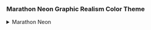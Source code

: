### Marathon Neon Graphic Realism Color Theme

<details>
<summary>Marathon Neon</summary>
<table>
<tr>
<th></th>
<th>Labels</th>
<th>Hex</th>
<th>RGB</th>
<th>HSL</th>
</tr>
<tr>
<td><img src="https://via.placeholder.com/23/B3FF00/000000?text=+" width="23"/></td>
<td>Neon Green</td>
<td><code>#B3FF00</code></td>
<td><code>rgb(179, 255, 0)</code></td>
<td><code>hsl(72, 100%, 50%)</code></td>
</tr>
<tr>
<td><img src="https://via.placeholder.com/23/074016/ffffff?text=+" width="23"/></td>
<td>Dark Green</td>
<td><code>#074016</code></td>
<td><code>rgb(7, 64, 22)</code></td>
<td><code>hsl(133, 80%, 14%)</code></td>
</tr>
<tr>
<td><img src="https://via.placeholder.com/23/007BFF/ffffff?text=+" width="23"/></td>
<td>Electric Blue</td>
<td><code>#007BFF</code></td>
<td><code>rgb(0, 123, 255)</code></td>
<td><code>hsl(210, 100%, 50%)</code></td>
</tr>
<tr>
<td><img src="https://via.placeholder.com/23/001540/ffffff?text=+" width="23"/></td>
<td>Dark Blue</td>
<td><code>#001540</code></td>
<td><code>rgb(0, 21, 64)</code></td>
<td><code>hsl(221, 100%, 13%)</code></td>
</tr>
<tr>
<td><img src="https://via.placeholder.com/23/FFD700/000000?text=+" width="23"/></td>
<td>Bright Yellow</td>
<td><code>#FFD700</code></td>
<td><code>rgb(255, 215, 0)</code></td>
<td><code>hsl(51, 100%, 50%)</code></td>
</tr>
<tr>
<td><img src="https://via.placeholder.com/23/008080/ffffff?text=+" width="23"/></td>
<td>Teal</td>
<td><code>#008080</code></td>
<td><code>rgb(0, 128, 128)</code></td>
<td><code>hsl(180, 100%, 25%)</code></td>
</tr>
<tr>
<td><img src="https://via.placeholder.com/23/D3D3D3/000000?text=+" width="23"/></td>
<td>Light Gray</td>
<td><code>#D3D3D3</code></td>
<td><code>rgb(211, 211, 211)</code></td>
<td><code>hsl(0, 0%, 83%)</code></td>
</tr>
<tr>
<td><img src="https://via.placeholder.com/23/363636/ffffff?text=+" width="23"/></td>
<td>Dark Gray</td>
<td><code>#363636</code></td>
<td><code>rgb(54, 54, 54)</code></td>
<td><code>hsl(0, 0%, 21%)</code></td>
</tr>
<tr>
<td><img src="https://via.placeholder.com/23/000000/ffffff?text=+" width="23"/></td>
<td>Black</td>
<td><code>#000000</code></td>
<td><code>rgb(0, 0, 0)</code></td>
<td><code>hsl(0, 0%, 0%)</code></td>
</tr>
<tr>
<td><img src="https://via.placeholder.com/23/FFFFFF/000000?text=+" width="23"/></td>
<td>White</td>
<td><code>#FFFFFF</code></td>
<td><code>rgb(255, 255, 255)</code></td>
<td><code>hsl(0, 0%, 100%)</code></td>
</tr>
</table>
</details>
